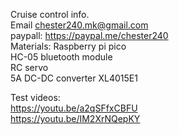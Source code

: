Cruise control info.  
Email chester240.mk@gmail.com  
paypall: https://paypal.me/chester240  
Materials:
          Raspberry pi pico  
          HC-05 bluetooth module  
          RC servo  
          5A DC-DC converter XL4015E1  

Test videos:  
https://youtu.be/a2qSFfxCBFU  
https://youtu.be/IM2XrNQepKY  

          
